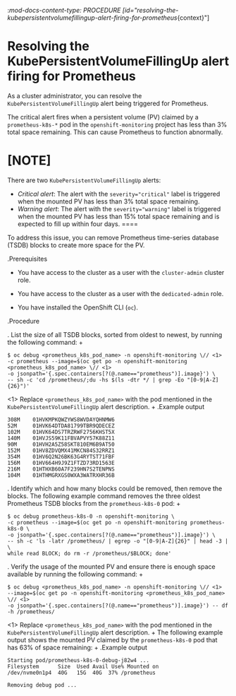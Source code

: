 :_mod-docs-content-type: PROCEDURE
[id="resolving-the-kubepersistentvolumefillingup-alert-firing-for-prometheus_{context}"]
# Resolving the KubePersistentVolumeFillingUp alert firing for Prometheus

As a cluster administrator, you can resolve the `KubePersistentVolumeFillingUp` alert being triggered for Prometheus. 

The critical alert fires when a persistent volume (PV) claimed by a `prometheus-k8s-*` pod in the `openshift-monitoring` project has less than 3% total space remaining. This can cause Prometheus to function abnormally.

[NOTE]
====
There are two `KubePersistentVolumeFillingUp` alerts:

* *Critical alert*:  The alert with the `severity="critical"` label is triggered when the mounted PV has less than 3% total space remaining.
* *Warning alert*: The alert with the `severity="warning"` label is triggered when the mounted PV has less than 15% total space remaining and is expected to fill up within four days.
====

To address this issue, you can remove Prometheus time-series database (TSDB) blocks to create more space for the PV.

.Prerequisites


* You have access to the cluster as a user with the `cluster-admin` cluster role.


* You have access to the cluster as a user with the `dedicated-admin` role.

* You have installed the OpenShift CLI (`oc`).

.Procedure

. List the size of all TSDB blocks, sorted from oldest to newest, by running the following command:
+
```terminal
$ oc debug <prometheus_k8s_pod_name> -n openshift-monitoring \// <1>
-c prometheus --image=$(oc get po -n openshift-monitoring <prometheus_k8s_pod_name> \// <1>
-o jsonpath='{.spec.containers[?(@.name=="prometheus")].image}') \
-- sh -c 'cd /prometheus/;du -hs $(ls -dtr */ | grep -Eo "[0-9|A-Z]{26}")'
```
<1> Replace `<prometheus_k8s_pod_name>` with the pod mentioned in the `KubePersistentVolumeFillingUp` alert description.
+
.Example output
```terminal
308M    01HVKMPKQWZYWS8WVDAYQHNMW6
52M     01HVK64DTDA81799TBR9QDECEZ
102M    01HVK64DS7TRZRWF2756KHST5X
140M    01HVJS59K11FBVAPVY57K88Z11
90M     01HVH2A5Z58SKT810EM6B9AT50
152M    01HV8ZDVQMX41MKCN84S32RRZ1
354M    01HV6Q2N26BK63G4RYTST71FBF
156M    01HV664H9J9Z1FTZD73RD1563E
216M    01HTHXB60A7F239HN7S2TENPNS
104M    01HTHMGRXGS0WXA3WATRXHR36B
```

. Identify which and how many blocks could be removed, then remove the blocks. The following example command removes the three oldest Prometheus TSDB blocks from the `prometheus-k8s-0` pod:
+
```terminal
$ oc debug prometheus-k8s-0 -n openshift-monitoring \
-c prometheus --image=$(oc get po -n openshift-monitoring prometheus-k8s-0 \
-o jsonpath='{.spec.containers[?(@.name=="prometheus")].image}') \
-- sh -c 'ls -latr /prometheus/ | egrep -o "[0-9|A-Z]{26}" | head -3 | \
while read BLOCK; do rm -r /prometheus/$BLOCK; done'
```

. Verify the usage of the mounted PV and ensure there is enough space available by running the following command:
+
```terminal
$ oc debug <prometheus_k8s_pod_name> -n openshift-monitoring \// <1>
--image=$(oc get po -n openshift-monitoring <prometheus_k8s_pod_name> \// <1>
-o jsonpath='{.spec.containers[?(@.name=="prometheus")].image}') -- df -h /prometheus/
```
<1> Replace `<prometheus_k8s_pod_name>` with the pod mentioned in the `KubePersistentVolumeFillingUp` alert description.
+
The following example output shows the mounted PV claimed by the `prometheus-k8s-0` pod that has 63% of space remaining:
+
.Example output
```terminal
Starting pod/prometheus-k8s-0-debug-j82w4 ...
Filesystem      Size  Used Avail Use% Mounted on
/dev/nvme0n1p4  40G   15G  40G  37% /prometheus

Removing debug pod ...
```
